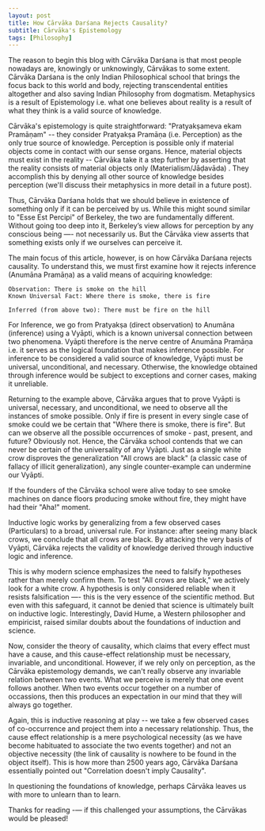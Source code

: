 ```yaml
---
layout: post
title: How Cārvāka Darśana Rejects Causality?
subtitle: Cārvāka's Epistemology
tags: [Philosophy]
---
```


The reason to begin this blog with Cārvāka Darśana is that most people nowadays are, knowingly or unknowingly, Cārvākas to some extent. Cārvāka Darśana is the only Indian Philosophical school that brings the focus back to this world and body, rejecting transcendental entities altogether and also saving Indian Philosophy from dogmatism. Metaphysics is a result of Epistemology i.e. what one believes about reality is a result of what they think is a valid source of knowledge.

Cārvāka's epistemology is quite straightforward: "Pratyakṣameva ekam Pramāṇam" -- they consider Pratyakṣa Pramāṇa (i.e. Perception) as the only true source of knowledge. Perception is possible only if material objects come in contact with our sense organs.  Hence, material objects must exist in the reality -- Cārvāka take it a step further by asserting that the reality consists of material objects only (Materialism/Jāḍavāda) . They accomplish this by denying all other source of knowledge besides perception (we'll discuss their metaphysics in more detail in a future post). 

Thus, Cārvāka Darśana holds that we should believe in existence of something only if it can be perceived by us. While this might sound similar to "Esse Est Percipi" of Berkeley, the two are fundamentally different. Without going too deep into it, Berkeley’s view allows for perception by any conscious being —- not necessarily us. But the Cārvāka view asserts that something exists only if we ourselves can perceive it.

The main focus of this article, however, is on how Cārvāka Darśana rejects causality. To understand this, we must first examine how it rejects inference (Anumāna Pramāṇa) as a valid means of acquiring knowledge:

```
Observation: There is smoke on the hill
Known Universal Fact: Where there is smoke, there is fire

Inferred (from above two): There must be fire on the hill
```

For Inference, we go from Pratyakṣa (direct observation) to Anumāna (inference) using a Vyāpti, which is a known universal connection between two phenomena. Vyāpti therefore is the nerve centre of Anumāna Pramāṇa i.e. it serves as the logical foundation that makes inference possible. For inference to be considered a valid source of knowledge, Vyāpti must be universal, unconditional, and necessary. Otherwise, the knowledge obtained through inference would be subject to exceptions and corner cases, making it unreliable.

Returning to the example above, Cārvāka argues that to prove Vyāpti is universal, necessary, and unconditional, we need to observe all the instances of smoke possible. Only if fire is present in every single case of smoke could we be certain that "Where there is smoke, there is fire". But can we observe all the possible occurrences of smoke - past, present, and future? Obviously not. Hence, the Cārvāka school contends that we can never be certain of the universality of any Vyāpti. Just as a single white crow disproves the generalization "All crows are black" (a classic case of fallacy of illicit generalization), any single counter-example can undermine our Vyāpti. 

If the founders of the Cārvāka school were alive today to see smoke machines on dance floors producing smoke without fire, they might have had their "Aha!" moment.

Inductive logic works by generalizing from a few observed cases (Particulars) to a broad, universal rule. For instance: after seeing many black crows, we conclude that all crows are black. By attacking the very basis of Vyāpti, Cārvāka rejects the validity of knowledge derived through inductive logic and inference.

This is why modern science emphasizes the need to falsify hypotheses rather than merely confirm them. To test "All crows are black," we actively look for a white crow. A hypothesis is only considered reliable when it resists falsification —- this is the very essence of the scientific method. But even with this safeguard, it cannot be denied that science is ultimately built on inductive logic. Interestingly, David Hume, a Western philosopher and empiricist, raised similar doubts about the foundations of induction and science.

Now, consider the theory of causality, which claims that every effect must have a cause, and this cause-effect relationship must be necessary, invariable, and unconditional. However, if we rely only on perception, as the Cārvāka epistemology demands, we can't really observe any invariable relation between two events. What we perceive is merely that one event follows another. When two events occur together on a number of occassions, then this produces an expectation in our mind that they will always go together. 

Again, this is inductive reasoning at play -- we take a few observed cases of co-occurrence and project them into a necessary relationship. Thus, the cause effect relationship is a mere psychological necessity (as we have become habituated to associate the two events together) and not an objective necessity (the link of causality is nowhere to be found in the object itself). This is how more than 2500 years ago, Cārvāka Darśana essentially pointed out "Correlation doesn't imply Causality".

In questioning the foundations of knowledge, perhaps Cārvāka leaves us with more to unlearn than to learn.

Thanks for reading -— if this challenged your assumptions, the Cārvākas would be pleased!
